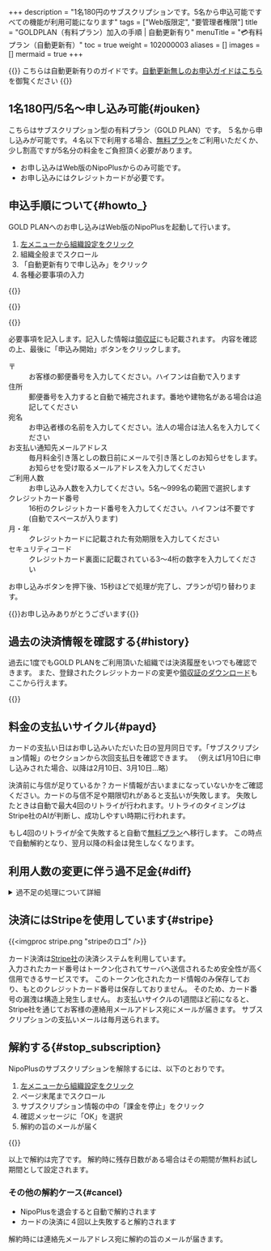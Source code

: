 +++
description = "1名180円のサブスクリプションです。5名から申込可能ですべての機能が利用可能になります"
tags = ["Web版限定", "要管理者権限"]
title = "GOLDPLAN（有料プラン）加入の手順 | 自動更新有り"
menuTitle = "💳有料プラン（自動更新有）"
toc = true
weight = 102000003
aliases = []
images = []
mermaid = true
+++


{{<warning>}}
こちらは自動更新有りのガイドです。[自動更新無しのお申込ガイドはこちら](/docs/price/invoice/)を御覧ください
{{</warning>}}



## 1名180円/5名〜申し込み可能{#jouken}

こちらはサブスクリプション型の有料プラン（GOLD PLAN）です。
５名から申し込みが可能です。４名以下で利用する場合、[無料プラン](/docs/price/free)をご利用いただくか、少し割高ですが5名分の料金をご負担頂く必要があります。  

- お申し込みはWeb版のNipoPlusからのみ可能です。
- お申し込みにはクレジットカードが必要です。

## 申込手順について{#howto_}

GOLD PLANへのお申し込みはWeb版のNipoPlusを起動して行います。

1. [左メニューから組織設定をクリック](/docs/manual/initial-setting/staff/rank/#rootSettingBtn)
2. 組織全般までスクロール
3. 「自動更新有りで申し込み」をクリック
4. 各種必要事項の入力

{{<icatch filename="entry" msg="組織設定からGOLD PLANへ申込みができます。自動更新有りはクレジットカードが必要です">}}

{{<nextArrow>}}

{{<icatch filename="input-card" msg="クレジットカード番号や申込み人数などの必要事項を記入してください" alice="pc">}}

必要事項を記入します。記入した情報は[領収証](/docs/price/receipt/)にも記載されます。
内容を確認の上、最後に「申込み開始」ボタンをクリックします。

<dl class="basic">
  <dt>〒</dt>
  <dd>お客様の郵便番号を入力してください。ハイフンは自動で入ります</dd>
  <dt>住所</dt>
  <dd>郵便番号を入力すると自動で補完されます。番地や建物名がある場合は追記してください</dd>
  <dt>宛名</dt>
  <dd>お申込者様の名前を入力してください。法人の場合は法人名を入力してください</dd>
  <dt>お支払い通知先メールアドレス</dt>
  <dd>毎月料金引き落としの数日前にメールで引き落としのお知らせをします。お知らせを受け取るメールアドレスを入力してください</dd>
  <dt>ご利用人数</dt>
  <dd>お申し込み人数を入力してください。5名〜999名の範囲で選択します</dd>
  <dt>クレジットカード番号</dt>
  <dd>16桁のクレジットカード番号を入力してください。ハイフンは不要です(自動でスペースが入ります)</dd>
  <dt>月・年</dt>
  <dd>クレジットカードに記載された有効期限を入力してください</dd>
  <dt>セキュリティコード</dt>
  <dd>クレジットカード裏面に記載されている3〜4桁の数字を入力してください</dd>
</dl>

お申し込みボタンを押下後、15秒ほどで処理が完了し、プランが切り替わります。

{{<alice pos="right" icon="ok">}}お申し込みありがとうございます{{</alice>}}

## 過去の決済情報を確認する{#history}

過去に1度でもGOLD PLANをご利用頂いた組織では決済履歴をいつでも確認できます。
また、登録されたクレジットカードの変更や[領収証のダウンロード](/docs/price/receipt/)もここから行えます。



{{<icatch filename="receipt" msg="これまでの決済履歴を確認したり領収証のダウンロードもできます">}}



## 料金の支払いサイクル{#payd}

カードの支払い日はお申し込みいただいた日の翌月同日です。「サブスクリプション情報」のセクションから次回支払日を確認できます。
（例えば1月10日に申し込みされた場合、以降は2月10日、3月10日...略）

決済前に与信が足りているか？カード情報が古いままになっていないかをご確認ください。カードの与信不足や期限切れがあると支払いが失敗します。
失敗したときは自動で最大4回のリトライが行われます。リトライのタイミングはStripe社のAIが判断し、成功しやすい時期に行われます。


もし4回のリトライが全て失敗すると自動で[無料プラン](/docs/price/free/)へ移行します。
この時点で自動解約となり、翌月以降の料金は発生しなくなります。

## 利用人数の変更に伴う過不足金{#diff}



<details>
  <summary>過不足の処理について詳細</summary>


月の途中で人数を変更すると差額が発生します。差額分は次回の支払い時に相殺・または上乗せされて処理されます。  
以下のシナリオを考えてみましょう

1. 5月3日に10名でお申し込み
1. 6月20日に人数を10から20へ増加

その際の支払は以下のようになります。7月に金額が多くなり、8月に戻っていることが確認できます。

{{<imgproc member-change.png "人数の変更があった場合、次回支払い日に過不足が相殺される" />}}

7月の支払いが3600円ではなく、4380円になっているのは、6月20日に人数を10名増やした分、支払いが不足するためです。
6月20日〜7月3日(13日間)までは＋10名された金額がまだ支払われていないため、この分が日割り計算されて7月3日にまとめて引き落とされます。

より詳細な計算式は次のとおりです。

- 日割りの過不足: 180円×13日(日割り)÷30(1ヶ月)×10名（追加した人数) = 780円
- 7月3日〜8月3日までの料金 3600円（20名×180円)
- 780円＋3,600円＝ 4,380円

なお、8月に入ると未払いが解消されるために料金は3600円に戻ります。
これは過不足のケースですが、逆に人数を減らした場合は、次回支払金額が減ります。  
極端に人数を減らす場合、次回請求が発生しない場合もあります。

</details>

## 決済にはStripeを使用しています{#stripe}

{{<imgproc stripe.png "stripeのロゴ" />}}

カード決済は[Stripe社](https://stripe.com/jp)の決済システムを利用しています。  
入力されたカード番号はトークン化されてサーバへ送信されるため安全性が高く信用できるサービスです。
このトークン化されたカード情報のみ保存しており、もとのクレジットカード番号は保存しておりません。
そのため、カード番号の漏洩は構造上発生しません。
お支払いサイクルの1週間ほど前になると、Stripe社を通じてお客様の連絡用メールアドレス宛にメールが届きます。
サブスクリプションの支払いメールは毎月送られます。

## 解約する{#stop_subscription}

NipoPlusのサブスクリプションを解除するには、以下のとおりです。

1. [左メニューから組織設定をクリック](/docs/manual/initial-setting/staff/rank/#rootSettingBtn)
2. ページ末尾までスクロール
3. サブスクリプション情報の中の「課金を停止」をクリック
4. 確認メッセージに「OK」を選択
5. 解約の旨のメールが届く

{{<iTablet filename="cancel-subscription" msg="支払いを止めるよ">}}



以上で解約は完了です。
解約時に残存日数がある場合はその期間が無料お試し期間として設定されます。


### その他の解約ケース{#cancel}

- NipoPlusを退会すると自動で解約されます
- カードの決済に４回以上失敗すると解約されます

解約時には連絡先メールアドレス宛に解約の旨のメールが届きます。

